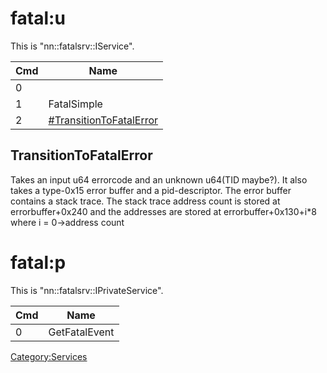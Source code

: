 # fatal:u

This is "nn::fatalsrv::IService".

| Cmd | Name                                                           |
| --- | -------------------------------------------------------------- |
| 0   |                                                                |
| 1   | FatalSimple                                                    |
| 2   | [\#TransitionToFatalError](#TransitionToFatalError "wikilink") |

## TransitionToFatalError

Takes an input u64 errorcode and an unknown u64(TID maybe?). It also
takes a type-0x15 error buffer and a pid-descriptor. The error buffer
contains a stack trace. The stack trace address count is stored at
errorbuffer+0x240 and the addresses are stored at errorbuffer+0x130+i\*8
where i = 0-\>address count

# fatal:p

This is "nn::fatalsrv::IPrivateService".

| Cmd | Name          |
| --- | ------------- |
| 0   | GetFatalEvent |

[Category:Services](Category:Services "wikilink")
